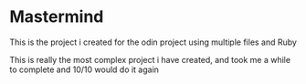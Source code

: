 # Mastermind

This is the project i created for the odin project using multiple files and Ruby 

This is really the most complex project i have created, and took me a while to complete and 10/10 would do it again

